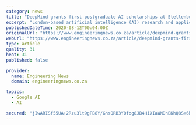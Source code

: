 ```yaml
---
category: news
title: "DeepMind grants first postgraduate AI scholarships at Stellenbosch University"
excerpt: "London-based artificial intelligence (AI) research and application company DeepMind has awarded eight scholarships for postgraduate studies in the fields of applied mathematics, statistics, electrical and electronic engineering and computer science at ..."
publishedDateTime: 2020-08-12T00:04:00Z
originalUrl: "https://www.engineeringnews.co.za/article/deepmind-grants-first-postgraduate-ai-scholarships-at-stellenbosch-university-2020-08-11"
webUrl: "https://www.engineeringnews.co.za/article/deepmind-grants-first-postgraduate-ai-scholarships-at-stellenbosch-university-2020-08-11"
type: article
quality: 31
heat: 31
published: false

provider:
  name: Engineering News
  domain: engineeringnews.co.za

topics:
  - Google AI
  - AI

secured: "jIwARISf55UA+2Rzu3lt9gFB8Y/GhsQRB3Y0fog8JB4HiXIaWNDhBKhQ8S+6bWViPtT6nyn8C1C8yLGIspq0kKK8AM8k3sbD/DM6cj88Cz1QXfJWs87RhTVtG8cZeTORMUxCWnelkFbtj70t3H7Ncw04/7jfwknMh6ekl0DN2RsxREs3ycpcL6RN82qwJr7+18NzyMRlvAMuk73T+9+IVLylY4DnOdLu2OmeMFJRUdwH+4zpNGdW6CdRpC24bGDh/5LsdZwjRyr1u0tOoK5ZU1cw43tsPkxAgj0GGcS4FqXOY15rlKObX6vxAjgjl+5EbnrLpXGXK/jMSrlWlWHvfA==;RHVXcitA2/Lo57mVZpkUgA=="
---
```


